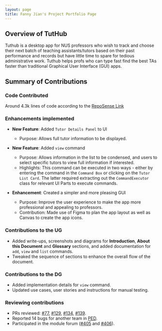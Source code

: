 ```yaml
---
layout: page
title: Fanny Jian's Project Portfolio Page
---
```

## Overview of TutHub
Tuthub is a desktop app for NUS professors who wish to track and choose their next batch of teaching assistants/tutors based on their past performance and records but have little time to spare for tedious administrative work. Tuthub helps profs who can type fast find the best TAs faster than traditional Graphical User Interface (GUI) apps.

## Summary of Contributions
### Code Contributed
Around 4.3k lines of code according to the [RepoSense Link](https://nus-cs2103-ay2223s1.github.io/tp-dashboard/?search=fannyjian&breakdown=true)

### Enhancements implemented
- **New Feature**: Added `Tutor Details Panel` to UI
  - Purpose: Allows full tutor information to be displayed.

- **New Feature**: Added `view` command
  - Purpose: Allows information in the list to be condensed, and users to select specific tutors to view full information if interested.
  - Highlights: This command can be executed in two ways - either by entering the command in the `Command Box` or clicking on the `Tutor List Card`. The latter required extracting out the `CommandExecutor` class for relevant UI Parts to execute commands.

- **Enhancement**: Created a simpler and more pleasing GUI
  - Purpose: Improve the user experience to make the app more professional and appealing to professors.
  - Contribution: Made use of Figma to plan the app layout as well as Canvas to create the app icons.


### Contributions to the UG
- Added write-ups, screenshots and diagrams for **Introduction**, **About this Document** and **Glossary** sections, and added documentation for `add`, `view` and `list` commands.
- Tweaked the sequence of sections to enhance the overall flow of the document.

### Contributions to the DG
- Added implementation details for `view` command.
- Updated use cases, user stories and instructions for manual testing. 

### Reviewing contributions
- PRs reviewed: [#77](https://github.com/AY2223S1-CS2103T-T15-3/tp/pull/77), [#129](https://github.com/AY2223S1-CS2103T-T15-3/tp/pull/129), [#134](https://github.com/AY2223S1-CS2103T-T15-3/tp/pull/134), [#139](https://github.com/AY2223S1-CS2103T-T15-3/tp/pull/139).
- Reported 14 bugs for another team in [PED](https://github.com/fannyjian/ped).
- Participated in the module forum ([#405](https://github.com/nus-cs2103-AY2223S1/forum/issues/405) and [#406](https://github.com/nus-cs2103-AY2223S1/forum/issues/406)). 
